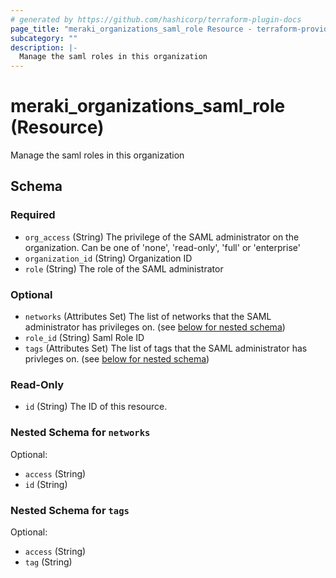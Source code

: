 ```yaml
---
# generated by https://github.com/hashicorp/terraform-plugin-docs
page_title: "meraki_organizations_saml_role Resource - terraform-provider-meraki"
subcategory: ""
description: |-
  Manage the saml roles in this organization
---
```


# meraki_organizations_saml_role (Resource)

Manage the saml roles in this organization



<!-- schema generated by tfplugindocs -->
## Schema

### Required

- `org_access` (String) The privilege of the SAML administrator on the organization. Can be one of 'none', 'read-only', 'full' or 'enterprise'
- `organization_id` (String) Organization ID
- `role` (String) The role of the SAML administrator

### Optional

- `networks` (Attributes Set) The list of networks that the SAML administrator has privileges on. (see [below for nested schema](#nestedatt--networks))
- `role_id` (String) Saml Role ID
- `tags` (Attributes Set) The list of tags that the SAML administrator has privleges on. (see [below for nested schema](#nestedatt--tags))

### Read-Only

- `id` (String) The ID of this resource.

<a id="nestedatt--networks"></a>
### Nested Schema for `networks`

Optional:

- `access` (String)
- `id` (String)


<a id="nestedatt--tags"></a>
### Nested Schema for `tags`

Optional:

- `access` (String)
- `tag` (String)


